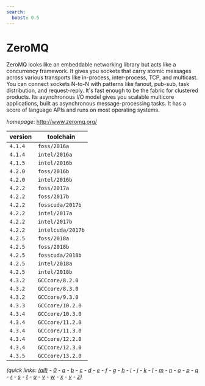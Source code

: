 ```yaml
---
search:
  boost: 0.5
---
```

# ZeroMQ

ZeroMQ looks like an embeddable networking library but acts like a concurrency framework.  It gives you sockets that carry atomic messages across various transports like in-process,  inter-process, TCP, and multicast. You can connect sockets N-to-N with patterns like fanout,  pub-sub, task distribution, and request-reply. It's fast enough to be the fabric for clustered  products. Its asynchronous I/O model gives you scalable multicore applications, built as asynchronous  message-processing tasks. It has a score of language APIs and runs on most operating systems.

*homepage*: <http://www.zeromq.org/>

version | toolchain
--------|----------
``4.1.4`` | ``foss/2016a``
``4.1.4`` | ``intel/2016a``
``4.1.5`` | ``intel/2016b``
``4.2.0`` | ``foss/2016b``
``4.2.0`` | ``intel/2016b``
``4.2.2`` | ``foss/2017a``
``4.2.2`` | ``foss/2017b``
``4.2.2`` | ``fosscuda/2017b``
``4.2.2`` | ``intel/2017a``
``4.2.2`` | ``intel/2017b``
``4.2.2`` | ``intelcuda/2017b``
``4.2.5`` | ``foss/2018a``
``4.2.5`` | ``foss/2018b``
``4.2.5`` | ``fosscuda/2018b``
``4.2.5`` | ``intel/2018a``
``4.2.5`` | ``intel/2018b``
``4.3.2`` | ``GCCcore/8.2.0``
``4.3.2`` | ``GCCcore/8.3.0``
``4.3.2`` | ``GCCcore/9.3.0``
``4.3.3`` | ``GCCcore/10.2.0``
``4.3.4`` | ``GCCcore/10.3.0``
``4.3.4`` | ``GCCcore/11.2.0``
``4.3.4`` | ``GCCcore/11.3.0``
``4.3.4`` | ``GCCcore/12.2.0``
``4.3.4`` | ``GCCcore/12.3.0``
``4.3.5`` | ``GCCcore/13.2.0``


*(quick links: [(all)](../index.md) - [0](../0/index.md) - [a](../a/index.md) - [b](../b/index.md) - [c](../c/index.md) - [d](../d/index.md) - [e](../e/index.md) - [f](../f/index.md) - [g](../g/index.md) - [h](../h/index.md) - [i](../i/index.md) - [j](../j/index.md) - [k](../k/index.md) - [l](../l/index.md) - [m](../m/index.md) - [n](../n/index.md) - [o](../o/index.md) - [p](../p/index.md) - [q](../q/index.md) - [r](../r/index.md) - [s](../s/index.md) - [t](../t/index.md) - [u](../u/index.md) - [v](../v/index.md) - [w](../w/index.md) - [x](../x/index.md) - [y](../y/index.md) - [z](../z/index.md))*

